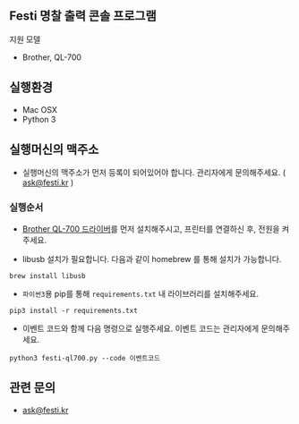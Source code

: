 
## Festi 명찰 출력 콘솔 프로그램

지원 모델

 * Brother, QL-700


## 실행환경

 * Mac OSX
 * Python 3


## 실행머신의 맥주소

 * 실행머신의 맥주소가 먼저 등록이 되어있어야 합니다. 관리자에게 문의해주세요. ( ask@festi.kr )



### 실행순서

 * [Brother QL-700 드라이버](http://support.brother.com/g/b/downloadtop.aspx?c=as_ot&lang=en&prod=lpql700eas)를 먼저 설치해주시고, 프린터를 연결하신 후, 전원을 켜주세요.

 * libusb 설치가 필요합니다. 다음과 같이 homebrew 를 통해 설치가 가능합니다.

```
brew install libusb
```

 * `파이썬3`용 pip를 통해 `requirements.txt` 내 라이브러리를 설치해주세요.

```
pip3 install -r requirements.txt
```

 * 이벤트 코드와 함께 다음 명령으로 실행주세요. 이벤트 코드는 관리자에게 문의해주세요.

```
python3 festi-ql700.py --code 이벤트코드
```


## 관련 문의

 * ask@festi.kr

